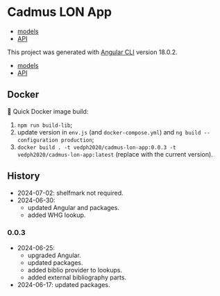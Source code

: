 # Cadmus LON App

- [models](https://github.com/vedph/cadmus-lon)
- [API](https://github.com/vedph/cadmus-lon-api)

This project was generated with [Angular CLI](https://github.com/angular/angular-cli) version 18.0.2.

- [models](https://github.com/vedph/cadmus-lon)
- [API](https://github.com/vedph/cadmus-lon-api)

## Docker

🐋 Quick Docker image build:

1. `npm run build-lib`;
2. update version in `env.js` (and `docker-compose.yml`) and `ng build --configuration production`;
3. `docker build . -t vedph2020/cadmus-lon-app:0.0.3 -t vedph2020/cadmus-lon-app:latest` (replace with the current version).

## History

- 2024-07-02: shelfmark not required.
- 2024-06-30:
  - updated Angular and packages.
  - added WHG lookup.

### 0.0.3

- 2024-06-25:
  - upgraded Angular.
  - updated packages.
  - added biblio provider to lookups.
  - added external bibliography parts.
- 2024-06-17: updated packages.
